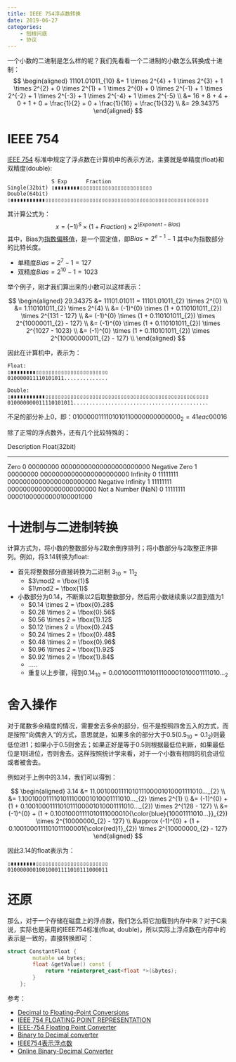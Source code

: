 ```yaml
---
title: IEEE 754浮点数转换
date: 2019-06-27
categories:  
    - 刨根问底
    - 协议
---
```

一个小数的二进制是怎么样的呢？我们先看看一个二进制的小数怎么转换成十进制：
$$
\begin{aligned}	
11101.01011_{10} &= 1 \times 2^{4} + 1 \times 2^{3} + 1 \times 2^{2} + 0 \times 2^{1} + 1 \times 2^{0} + 0 \times 2^{-1} + 1 \times 2^{-2} + 1 \times 2^{-3} + 1 \times 2^{-4} + 1 \times 2^{-5} \\
  &= 16 + 8 + 4 + 0 + 1 + 0 + \frac{1}{2} + 0 + \frac{1}{16} + \frac{1}{32} \\
  &= 29.34375
\end{aligned}
$$
<!-- more -->

# IEEE 754
[IEEE 754](https://en.wikipedia.org/wiki/IEEE_754) 标准中规定了浮点数在计算机中的表示方法，主要就是单精度(float)和双精度(double):

```
              S Exp      Fraction
Single(32bit) ▯▮▮▮▮▮▮▮▮▯▯▯▯▯▯▯▯▯▯▯▯▯▯▯▯▯▯▯▯▯▯▯
Double(64bit) ▯▮▮▮▮▮▮▮▮▮▮▮▯▯▯▯▯▯▯▯▯▯▯▯▯▯▯▯▯▯▯▯▯▯▯▯▯▯▯▯▯▯▯▯▯▯▯▯▯▯▯▯▯▯▯▯▯▯▯▯▯▯▯▯
```
其计算公式为：
$$
x = (-1)^{S}\times(1+ Fraction)\times 2^{(Exponent-Bias)}
$$
其中，Bias为[指数偏移值](https://zh.wikipedia.org/wiki/IEEE_754#%E6%8C%87%E6%95%B8%E5%81%8F%E7%A7%BB%E5%80%BC)，是一个固定值，即$Bias=2^{e-1} - 1$ 其中e为指数部分的比特长度。

* 单精度$Bias = 2^{7} - 1 = 127$
* 双精度$Bias = 2^{10} -1 = 1023$

举个例子，刚才我们算出来的小数可以这样表示：

$$
\begin{aligned}	
29.34375 &= 11101.01011 = 11101.01011_{2} \times 2^{0} \\
    &= 1.110101011_{2} \times 2^{4} \\
    &= (-1)^{0} \times (1 + 0.110101011_{2}) \times 2^{131 - 127} \\
    &= (-1)^{0} \times (1 + 0.110101011_{2}) \times 2^{10000011_{2} - 127} \\
    &= (-1)^{0} \times (1 + 0.110101011_{2}) \times 2^{1027 - 1023} \\
    &= (-1)^{0} \times (1 + 0.110101011_{2}) \times 2^{10000000011_{2} - 127} \\
\end{aligned}
$$

因此在计算机中，表示为：
```
Float:
▯▮▮▮▮▮▮▮▮▯▯▯▯▯▯▯▯▯▯▯▯▯▯▯▯▯▯▯▯▯▯▯
010000011110101011..............

Double:
▯▮▮▮▮▮▮▮▮▮▮▮▯▯▯▯▯▯▯▯▯▯▯▯▯▯▯▯▯▯▯▯▯▯▯▯▯▯▯▯▯▯▯▯▯▯▯▯▯▯▯▯▯▯▯▯▯▯▯▯▯▯▯▯
010000000011110101011...........................................
```
不足的部分补上0，即：$0100000111101010110000000000000_{2}=41eac000{16}$

除了正常的浮点数外，还有几个比较特殊的：

Description         Float(32bit)
------------------  --------------------------------------------  
Zero	            0 00000000 00000000000000000000000
Negative Zero	    1 00000000 00000000000000000000000
Infinity	        0 11111111 00000000000000000000000
Negative Infinity	1 11111111 00000000000000000000000
Not a Number (NaN)	0 11111111 00001000000000100001000

# 十进制与二进制转换
计算方式为，将小数的整数部分与2取余倒序排列；将小数部分与2取整正序排列。例如，将3.14转换为float:

- 首先将整数部分直接转换为二进制 $3_{10} = 11_{2}$
    - $3\mod2 = \fbox{1}$
    - $1\mod2 = \fbox{1}$
- 小数部分为0.14，不断乘以2后取整数部分，然后用小数继续乘以2直到值为1
    - $0.14 \times 2 = \fbox{0}.28$ 
    - $0.28 \times 2 = \fbox{0}.56$
    - $0.56 \times 2 = \fbox{1}.12$
    - $0.12 \times 2 = \fbox{0}.24$
    - $0.24 \times 2 = \fbox{0}.48$
    - $0.48 \times 2 = \fbox{0}.96$
    - $0.96 \times 2 = \fbox{1}.92$
    - $0.92 \times 2 = \fbox{1}.84$ 
    - .....
    - 重复以上步骤，得到$0.14_{10}=0.001000111101011100001010001111010..._{2}$

# 舍入操作
对于尾数多余精度的情况，需要舍去多余的部分，但不是按照四舍五入的方式，而是按照”向偶舍入“的方式，意思就是，如果多余的部分大于0.5($0.5_{10} = 0.1_{2})$则最低位进1；如果小于0.5则舍去；如果正好是等于0.5则根据最低位判断，如果最低位是1则进位，否则舍去。这样按照统计学来看，对于一个小数有相同的机会进位或者被舍去。

例如对于上例中的3.14，我们可以得到：

$$
\begin{aligned}	
3.14 &= 11.001000111101011100001010001111010..._{2} \\
    &= 1.1001000111101011100001010001111010..._{2} \times 2^{1} \\
    &= (-1)^{0} + (1 + 0.1001000111101011100001010001111010..._{2}) \times 2^{128 - 127} \\
    &= (-1)^{0} + (1 + 0.10010001111010111000010{\color{blue}{10001111010...}}_{2}) \times 2^{10000000_{2} - 127} \\
    &\approx (-1)^{0} + (1 + 0.1001000111101011100001{\color{red}1}_{2}) \times 2^{10000000_{2} - 127}
\end{aligned}
$$

因此3.14的float表示为：

```
▯▮▮▮▮▮▮▮▮▯▯▯▯▯▯▯▯▯▯▯▯▯▯▯▯▯▯▯▯▯▯▯
01000000010010001111010111000011
```

# 还原
那么，对于一个存储在磁盘上的浮点数，我们怎么将它加载到内存中来？对于C来说，实际也是采用的IEEE754标准(float, double)，所以实际上浮点数在内存中的表示是一致的，直接转换即可：

```c++
struct ConstantFloat {
		mutable u4 bytes;
		float &getValue() const {
			return *reinterpret_cast<float *>(&bytes);
		}
	};
```



参考：

* [Decimal to Floating-Point Conversions](http://sandbox.mc.edu/~bennet/cs110/flt/dtof.html)
* [IEEE 754 FLOATING POINT REPRESENTATION](http://cs.boisestate.edu/~alark/cs354/lectures/ieee754.pdf)
* [IEEE-754 Floating Point Converter](https://www.h-schmidt.net/FloatConverter/IEEE754.html)
* [Binary to Decimal converter](https://www.rapidtables.com/convert/number/binary-to-decimal.html)
* [IEEE754表示浮点数](https://www.jianshu.com/p/e5d72d764f2f)
* [Online Binary-Decimal Converter](http://www.binaryconvert.com/result_double.html?decimal=050057046051052051055053)